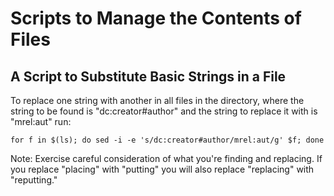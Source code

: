 # Scripts to Manage the Contents of Files

## A Script to Substitute Basic Strings in a File
 
To replace one string with another in all files in the directory, where the string to be found is "dc:creator#author" and the string to replace it with is "mrel:aut" run:

`for f in $(ls); do sed -i -e 's/dc:creator#author/mrel:aut/g' $f; done`

Note: Exercise careful consideration of what you're finding and replacing. If you replace "placing" with "putting" you will also replace "replacing" with "reputting."